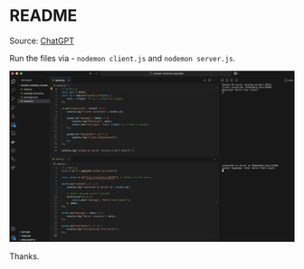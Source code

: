 # README

Source: [ChatGPT](https://chatgpt.com/c/67af2c8d-b49c-8007-a36d-68aa8cc7a373)

Run the files via - `nodemon client.js` and `nodemon server.js`.

![alt text](./screenshots/1.png)

Thanks.
